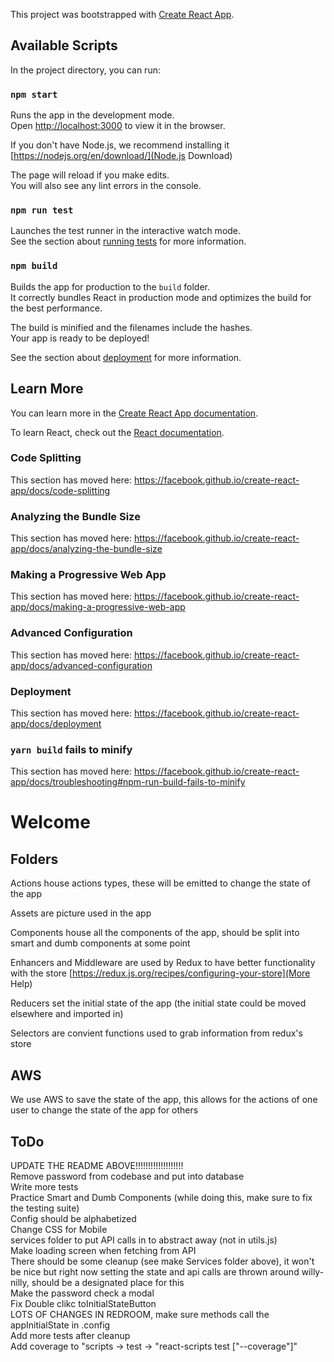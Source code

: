 This project was bootstrapped with [Create React App](https://github.com/facebook/create-react-app).

## Available Scripts

In the project directory, you can run:

### `npm start`

Runs the app in the development mode.<br />
Open [http://localhost:3000](http://localhost:3000) to view it in the browser.<br/>

If you don't have Node.js, we recommend installing it [https://nodejs.org/en/download/](Node.js Download)

The page will reload if you make edits.<br />
You will also see any lint errors in the console.

### `npm run test`

Launches the test runner in the interactive watch mode.<br />
See the section about [running tests](https://facebook.github.io/create-react-app/docs/running-tests) for more information.

### `npm build`

Builds the app for production to the `build` folder.<br />
It correctly bundles React in production mode and optimizes the build for the best performance.

The build is minified and the filenames include the hashes.<br />
Your app is ready to be deployed!

See the section about [deployment](https://facebook.github.io/create-react-app/docs/deployment) for more information.

<!-- ### `yarn eject`

**Note: this is a one-way operation. Once you `eject`, you can’t go back!**

If you aren’t satisfied with the build tool and configuration choices, you can `eject` at any time. This command will remove the single build dependency from your project.

Instead, it will copy all the configuration files and the transitive dependencies (Webpack, Babel, ESLint, etc) right into your project so you have full control over them. All of the commands except `eject` will still work, but they will point to the copied scripts so you can tweak them. At this point you’re on your own.

You don’t have to ever use `eject`. The curated feature set is suitable for small and middle deployments, and you shouldn’t feel obligated to use this feature. However we understand that this tool wouldn’t be useful if you couldn’t customize it when you are ready for it. -->

## Learn More

You can learn more in the [Create React App documentation](https://facebook.github.io/create-react-app/docs/getting-started).

To learn React, check out the [React documentation](https://reactjs.org/).

### Code Splitting

This section has moved here: https://facebook.github.io/create-react-app/docs/code-splitting

### Analyzing the Bundle Size

This section has moved here: https://facebook.github.io/create-react-app/docs/analyzing-the-bundle-size

### Making a Progressive Web App

This section has moved here: https://facebook.github.io/create-react-app/docs/making-a-progressive-web-app

### Advanced Configuration

This section has moved here: https://facebook.github.io/create-react-app/docs/advanced-configuration

### Deployment

This section has moved here: https://facebook.github.io/create-react-app/docs/deployment

### `yarn build` fails to minify

This section has moved here: https://facebook.github.io/create-react-app/docs/troubleshooting#npm-run-build-fails-to-minify



# Welcome

## Folders

Actions house actions types, these will be emitted to change the state of the app

Assets are picture used in the app

Components house all the components of the app, should be split into smart and dumb components at some point <br/>

Enhancers and Middleware are used by Redux to have better functionality with the store
[https://redux.js.org/recipes/configuring-your-store](More Help)

Reducers set the initial state of the app (the initial state could be moved elsewhere and imported in) 

Selectors are convient functions used to grab information from redux's store


## AWS
 We use AWS to save the state of the app, this allows for the actions of one user to change the state of the app for others

## ToDo
UPDATE THE README ABOVE!!!!!!!!!!!!!!!!!!!</br>
Remove password from codebase and put into database</br>
Write more tests </br>
Practice Smart and Dumb Components (while doing this, make sure to fix the testing suite)</br>
Config should be alphabetized</br>
Change CSS for Mobile </br>
services folder to put API calls in to abstract away (not in utils.js)</br>
Make loading screen when fetching from API </br>
There should be some cleanup (see make Services folder above), it won't be nice but right now setting the state and api calls are thrown around willy-nilly, should be a designated place for this</br>
Make the password check a modal</br>
Fix Double clikc toInitialStateButton</br>
LOTS OF CHANGES IN REDROOM, make sure methods call the appInitialState in .config</br>
Add more tests after cleanup</br>
Add coverage to "scripts -> test -> "react-scripts test ["--coverage"]"</br>